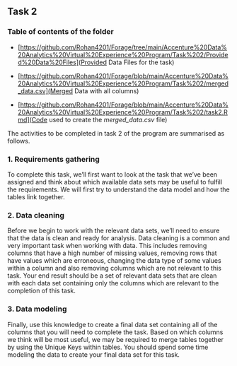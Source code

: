 ## Task 2

### Table of contents of the folder

* [https://github.com/Rohan4201/Forage/tree/main/Accenture%20Data%20Analytics%20Virtual%20Experience%20Program/Task%202/Provided%20Data%20Files](Provided Data Files for the task)

* [https://github.com/Rohan4201/Forage/blob/main/Accenture%20Data%20Analytics%20Virtual%20Experience%20Program/Task%202/merged_data.csv](Merged Data with all columns)

* [https://github.com/Rohan4201/Forage/blob/main/Accenture%20Data%20Analytics%20Virtual%20Experience%20Program/Task%202/task2.Rmd](Code used to create the *merged_data.csv* file)

The activities to be completed in task 2 of the program are summarised as follows.

### 1. Requirements gathering

To complete this task, we’ll first want to look at the task that we’ve been assigned and think about which available data sets may be useful to fulfill the requirements. We will first try to understand the data model and how the tables link together. 

### 2. Data cleaning

Before we begin to work with the relevant data sets, we’ll need to ensure that the data is clean and ready for analysis. Data cleaning is a common and very important task when working with data. This includes removing columns that have a high number of missing values, removing rows that have values which are erroneous, changing the data type of some values within a column and also removing columns which are not relevant to this task. Your end result should be a set of relevant data sets that are clean with each data set containing only the columns which are relevant to the completion of this task.


### 3. Data modeling

Finally, use this knowledge to create a final data set containing all of the columns that you will need to complete the task. Based on which columns we think will be most useful, we may be required to merge tables together by using the Unique Keys within tables. You should spend some time modeling the data to create your final data set for this task.


